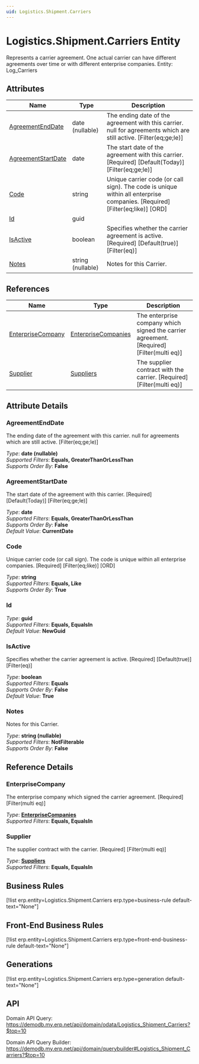 ```yaml
---
uid: Logistics.Shipment.Carriers
---
```

# Logistics.Shipment.Carriers Entity

Represents a carrier agreement. One actual carrier can have different agreements over time or with different enterprise companies. Entity: Log_Carriers

## Attributes

| Name | Type | Description |
| ---- | ---- | --- |
| [AgreementEndDate](Logistics.Shipment.Carriers.md#agreementenddate) | date (nullable) | The ending date of the agreement with this carrier. null for agreements which are still active. [Filter(eq;ge;le)] 
| [AgreementStartDate](Logistics.Shipment.Carriers.md#agreementstartdate) | date | The start date of the agreement with this carrier. [Required] [Default(Today)] [Filter(eq;ge;le)] 
| [Code](Logistics.Shipment.Carriers.md#code) | string | Unique carrier code (or call sign). The code is unique within all enterprise companies. [Required] [Filter(eq;like)] [ORD] 
| [Id](Logistics.Shipment.Carriers.md#id) | guid |  
| [IsActive](Logistics.Shipment.Carriers.md#isactive) | boolean | Specifies whether the carrier agreement is active. [Required] [Default(true)] [Filter(eq)] 
| [Notes](Logistics.Shipment.Carriers.md#notes) | string (nullable) | Notes for this Carrier. 

## References

| Name | Type | Description |
| ---- | ---- | --- |
| [EnterpriseCompany](Logistics.Shipment.Carriers.md#enterprisecompany) | [EnterpriseCompanies](General.EnterpriseCompanies.md) | The enterprise company which signed the carrier agreement. [Required] [Filter(multi eq)] |
| [Supplier](Logistics.Shipment.Carriers.md#supplier) | [Suppliers](Logistics.Procurement.Suppliers.md) | The supplier contract with the carrier. [Required] [Filter(multi eq)] |


## Attribute Details

### AgreementEndDate

The ending date of the agreement with this carrier. null for agreements which are still active. [Filter(eq;ge;le)]

_Type_: **date (nullable)**  
_Supported Filters_: **Equals, GreaterThanOrLessThan**  
_Supports Order By_: **False**  

### AgreementStartDate

The start date of the agreement with this carrier. [Required] [Default(Today)] [Filter(eq;ge;le)]

_Type_: **date**  
_Supported Filters_: **Equals, GreaterThanOrLessThan**  
_Supports Order By_: **False**  
_Default Value_: **CurrentDate**  

### Code

Unique carrier code (or call sign). The code is unique within all enterprise companies. [Required] [Filter(eq;like)] [ORD]

_Type_: **string**  
_Supported Filters_: **Equals, Like**  
_Supports Order By_: **True**  

### Id

_Type_: **guid**  
_Supported Filters_: **Equals, EqualsIn**  
_Default Value_: **NewGuid**  

### IsActive

Specifies whether the carrier agreement is active. [Required] [Default(true)] [Filter(eq)]

_Type_: **boolean**  
_Supported Filters_: **Equals**  
_Supports Order By_: **False**  
_Default Value_: **True**  

### Notes

Notes for this Carrier.

_Type_: **string (nullable)**  
_Supported Filters_: **NotFilterable**  
_Supports Order By_: **False**  


## Reference Details

### EnterpriseCompany

The enterprise company which signed the carrier agreement. [Required] [Filter(multi eq)]

_Type_: **[EnterpriseCompanies](General.EnterpriseCompanies.md)**  
_Supported Filters_: **Equals, EqualsIn**  

### Supplier

The supplier contract with the carrier. [Required] [Filter(multi eq)]

_Type_: **[Suppliers](Logistics.Procurement.Suppliers.md)**  
_Supported Filters_: **Equals, EqualsIn**  



## Business Rules

[!list erp.entity=Logistics.Shipment.Carriers erp.type=business-rule default-text="None"]

## Front-End Business Rules

[!list erp.entity=Logistics.Shipment.Carriers erp.type=front-end-business-rule default-text="None"]

## Generations

[!list erp.entity=Logistics.Shipment.Carriers erp.type=generation default-text="None"]

## API

Domain API Query:
<https://demodb.my.erp.net/api/domain/odata/Logistics_Shipment_Carriers?$top=10>

Domain API Query Builder:
<https://demodb.my.erp.net/api/domain/querybuilder#Logistics_Shipment_Carriers?$top=10>

